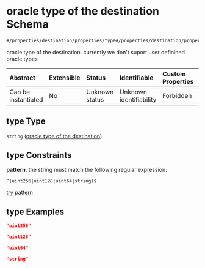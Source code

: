# oracle type of the destination Schema

```txt
#/properties/destination/properties/type#/properties/destination/properties/type
```

oracle type of the destination. currently we don't suport user definined oracle types

| Abstract            | Extensible | Status         | Identifiable            | Custom Properties | Additional Properties | Access Restrictions | Defined In                                                      |
| :------------------ | :--------- | :------------- | :---------------------- | :---------------- | :-------------------- | :------------------ | :-------------------------------------------------------------- |
| Can be instantiated | No         | Unknown status | Unknown identifiability | Forbidden         | Allowed               | none                | [relayer.json\*](../../out/relayer.json "open original schema") |

## type Type

`string` ([oracle type of the destination](relayer-properties-destination-properties-oracle-type-of-the-destination.md))

## type Constraints

**pattern**: the string must match the following regular expression:&#x20;

```regexp
^(uint256|uint128|uint64|string)$
```

[try pattern](https://regexr.com/?expression=%5E\(uint256%7Cuint128%7Cuint64%7Cstring\)%24 "try regular expression with regexr.com")

## type Examples

```json
"uint256"
```

```json
"uint128"
```

```json
"uint64"
```

```json
"string"
```
